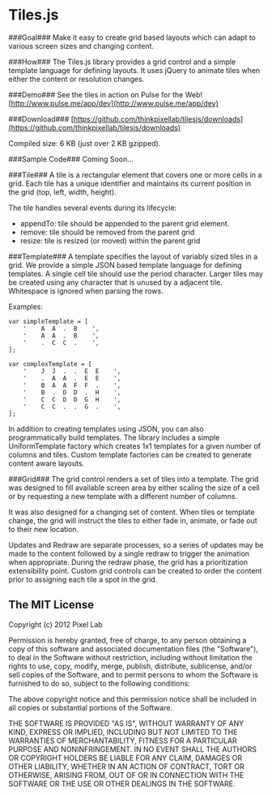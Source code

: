Tiles.js
=====

###Goal###
Make it easy to create grid based layouts which can adapt to various screen sizes and changing content.

###How###
The Tiles.js library provides a grid control and a simple template language for defining layouts. It uses jQuery to animate tiles when either the content or resolution changes.

###Demo###
See the tiles in action on Pulse for the Web!
[http://www.pulse.me/app/dev](http://www.pulse.me/app/dev)

###Download###
[https://github.com/thinkpixellab/tilesjs/downloads](https://github.com/thinkpixellab/tilesjs/downloads)

Compiled size: 6 KB (just over 2 KB gzipped).

###Sample Code###
Coming Soon...

###Tile###
A tile is a rectangular element that covers one or more cells in a grid. Each tile has a unique identifier and maintains its current position in the grid (top, left, width, height).

The tile handles several events during its lifecycle:

* appendTo: tile should be appended to the parent grid element. 
* remove: tile should be removed from the parent grid
* resize: tile is resized (or moved) within the parent grid

###Template###
A template specifies the layout of variably sized tiles in a grid. We provide a simple JSON based template language for defining templates. A single cell tile should use the period character. Larger tiles may be created using any character that is unused by a adjacent tile. Whitespace is ignored when parsing the rows.

Examples:

    var simpleTemplate = [
        '    A  A  .  B    ',
        '    A  A  .  B    ',
        '    .  C  C  .    ',
    ];

    var complexTemplate = [
        '    J  J  .  .  E  E    ',
        '    .  A  A  .  E  E    ',
        '    B  A  A  F  F  .    ',
        '    B  .  D  D  .  H    ',
        '    C  C  D  D  G  H    ',
        '    C  C  .  .  G  .    ',
    ];

In addition to creating templates using JSON, you can also programmatically build templates. The library includes a simple UniformTemplate factory which creates 1x1 templates for a given number of columns and tiles. Custom template factories can be created to generate content aware layouts.

###Grid###
The grid control renders a set of tiles into a template. The grid was designed to fill available screen area by either scaling the size of a cell or by requesting a new template with a different number of columns. 

It was also designed for a changing set of content. When tiles or template change, the grid will instruct the tiles to either fade in, animate, or fade out to their new location.

Updates and Redraw are separate processes, so a series of updates may be made to the content followed by a single redraw to trigger the animation when appropriate. During the redraw phase, the grid has a prioritization extensibility point. Custom grid controls can be created to order the content prior to assigning each tile a spot in the grid.


## The MIT License ##

Copyright (c) 2012 Pixel Lab

Permission is hereby granted, free of charge, to any person obtaining a copy
of this software and associated documentation files (the "Software"), to deal
in the Software without restriction, including without limitation the rights
to use, copy, modify, merge, publish, distribute, sublicense, and/or sell
copies of the Software, and to permit persons to whom the Software is
furnished to do so, subject to the following conditions:

The above copyright notice and this permission notice shall be included in
all copies or substantial portions of the Software.

THE SOFTWARE IS PROVIDED "AS IS", WITHOUT WARRANTY OF ANY KIND, EXPRESS OR
IMPLIED, INCLUDING BUT NOT LIMITED TO THE WARRANTIES OF MERCHANTABILITY,
FITNESS FOR A PARTICULAR PURPOSE AND NONINFRINGEMENT. IN NO EVENT SHALL THE
AUTHORS OR COPYRIGHT HOLDERS BE LIABLE FOR ANY CLAIM, DAMAGES OR OTHER
LIABILITY, WHETHER IN AN ACTION OF CONTRACT, TORT OR OTHERWISE, ARISING FROM,
OUT OF OR IN CONNECTION WITH THE SOFTWARE OR THE USE OR OTHER DEALINGS IN
THE SOFTWARE.